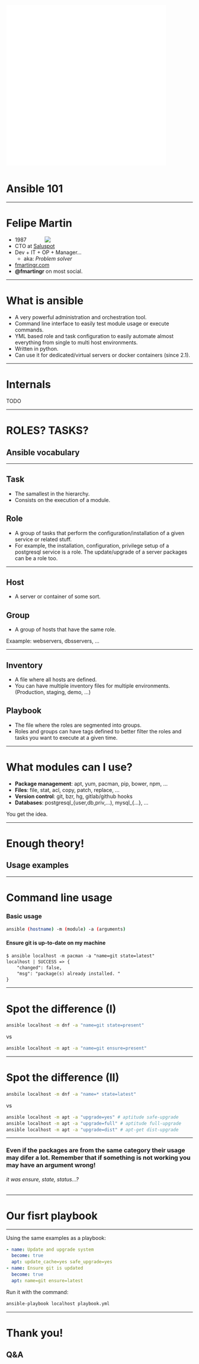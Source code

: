 <!-- $theme: gaia -->
<!-- $size: 16:9 -->

# ![Ansible logo](img/ansible_logo.png)
# Ansible 101

---

# Felipe Martin

<img src="http://cdn.fmartingr.com/avatar.png" width="400" style="float: right">

- 1987
- CTO at [Saluspot](https://www.saluspot.com)
- Dev + IT + OP + Manager...
  - aka: *Problem solver*
- [fmartingr.com](http://fmartingr.com)
- **@fmartingr** on most social.

---
<!-- page_number: true -->

# What is ansible

- A very powerful administration and orchestration tool. 
- Command line interface to easily test module usage or execute commands. 
- YML based role and task configuration to easily automate almost everything from single to multi host environments. 
- Written in python. 
- Can use it for dedicated/virtual servers or docker containers (since 2.1).

--- 

# Internals

TODO

--- 

# ROLES? TASKS?
## Ansible vocabulary

---

## Task

- The samallest in the hierarchy.
- Consists on the execution of a module.

## Role

- A group of tasks that perform the configuration/installation of a given service or related stuff. 
- For example, the installation, configuration, privilege setup of a postgresql service is a role. The update/upgrade of a server packages can be a role too. 

---

## Host

- A server or container of some sort.

## Group

- A group of hosts that have the same role.

Exaample: webservers, dbsservers, ...

---

## Inventory

- A file where all hosts are defined. 
- You can have multiple inventory files for multiple environments. (Production, staging, demo, ...)

## Playbook

- The file where the roles are segmented into groups. 
- Roles and groups can have tags defined to better filter the roles and tasks you want to execute at a given time. 

---

# What modules can I use?

- **Package management**: apt, yum, pacman, pip, bower, npm, ...
- **Files**: file, stat, acl, copy, patch, replace, ...
- **Version control**: git, bzr, hg, gitlab/github hooks
- **Databases**: postgresql_{user,db,priv,...), mysql_{...}, ...

You get the idea.

---

# Enough theory!

## Usage examples

--- 

# Command line usage

### Basic usage
``` bash
ansible (hostname) -m (module) -a (arguments)
```

#### Ensure git is up-to-date on my machine

``` plain
$ ansible localhost -m pacman -a "name=git state=latest"
localhost | SUCCESS => {
    "changed": false, 
    "msg": "package(s) already installed. "
}
```

---

# Spot the difference (I)

``` bash
ansible localhost -m dnf -a "name=git state=present"
```

vs

``` bash
ansible localhost -m apt -a "name=git ensure=present"
```

---

# Spot the difference (II)

``` bash
ansbile localhost -m dnf -a "name=* state=latest"
```

vs

``` bash
ansible localhost -m apt -a "upgrade=yes" # aptitude safe-upgrade
ansible localhost -m apt -a "upgrade=full" # aptitude full-upgrade 
ansible localhost -m apt -a "upgrade=dist" # apt-get dist-upgrade
```

---

### Even if the packages are from the same category their usage may difer a lot. Remember that if something is not working you may have an argument wrong!

###### *it was ensure, state, status...?*

---

# Our fisrt playbook

---

Using the same examples as a playbook:

``` yaml
- name: Update and upgrade system
  become: true
  apt: update_cache=yes safe_upgrade=yes
- name: Ensure git is updated
  become: true
  apt: name=git ensure=latest
```

Run it with the command:
``` bash
ansible-playbook localhost playbook.yml
```

---

# Thank you!

## Q&A
